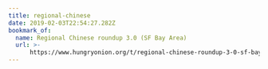 ```yaml
---
title: regional-chinese
date: 2019-02-03T22:54:27.282Z
bookmark_of:
  name: Regional Chinese roundup 3.0 (SF Bay Area)
  url: >-
      https://www.hungryonion.org/t/regional-chinese-roundup-3-0-sf-bay-area/4640
---
```


